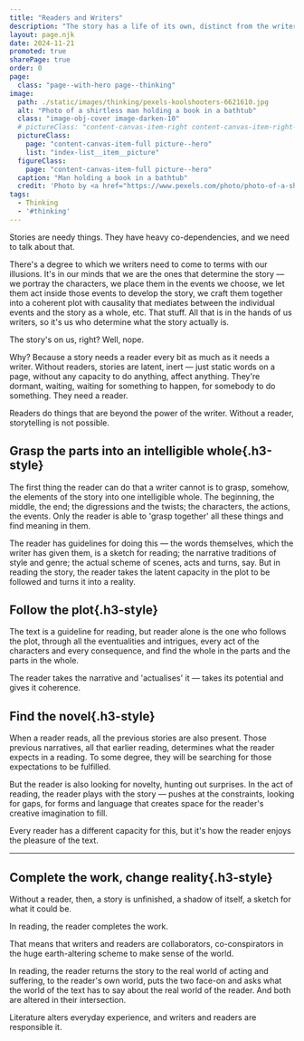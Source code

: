 ```yaml
---
title: "Readers and Writers"
description: "The story has a life of its own, distinct from the writer — the reader's relationship is with the story, themselves naked in front of the text"
layout: page.njk
date: 2024-11-21
promoted: true
sharePage: true
order: 0
page:
  class: "page--with-hero page--thinking"
image:
  path: ./static/images/thinking/pexels-koolshooters-6621610.jpg
  alt: "Photo of a shirtless man holding a book in a bathtub"
  class: "image-obj-cover image-darken-10"
  # pictureClass: "content-canvas-item-right content-canvas-item-right--span-3"
  pictureClass:
    page: "content-canvas-item-full picture--hero"
    list: "index-list__item__picture"
  figureClass:
    page: "content-canvas-item-full picture--hero"
  caption: "Man holding a book in a bathtub"
  credit: 'Photo by <a href="https://www.pexels.com/photo/photo-of-a-shirtless-man-holding-a-book-in-a-bathtub-6621610/" target="_blank" rel="noopener ugc nofollow">KoolShooters</a>'
tags:
  - Thinking
  - '#thinking'
---
```


Stories are needy things. They have heavy co-dependencies, and we need to talk about that.

There's a degree to which we writers need to come to terms with our illusions. It's in our minds that we are the ones that determine the story — we portray the characters, we place them in the events we choose, we let them act inside those events to develop the story, we craft them together into a coherent plot with causality that mediates between the individual events and the story as a whole, etc. That stuff. All that is in the hands of us writers, so it's us who determine what the story actually is.

The story's on us, right? Well, nope.

Why? Because a story needs a reader every bit as much as it needs a writer. Without readers, stories are latent, inert — just static words on a page, without any capacity to do anything, affect anything. They're dormant, waiting, waiting for something to happen, for somebody to do something. They need a reader.

Readers do things that are beyond the power of the writer. Without a reader, storytelling is not possible.

## Grasp the parts into an intelligible whole{.h3-style}

The first thing the reader can do that a writer cannot is to grasp, somehow, the elements of the story into one intelligible whole. The beginning, the middle, the end; the digressions and the twists; the characters, the actions, the events. Only the reader is able to 'grasp together' all these things and find meaning in them.

The reader has guidelines for doing this — the words themselves, which the writer has given them, is a sketch for reading; the narrative traditions of style and genre; the actual scheme of scenes, acts and turns, say. But in reading the story, the reader takes the latent capacity in the plot to be followed and turns it into a reality.

## Follow the plot{.h3-style}

The text is a guideline for reading, but reader alone is the one who follows the plot, through all the eventualities and intrigues, every act of the characters and every consequence, and find the whole in the parts and the parts in the whole.

The reader takes the narrative and 'actualises' it — takes its potential and gives it coherence.

## Find the novel{.h3-style}

When a reader reads, all the previous stories are also present. Those previous narratives, all that earlier reading, determines what the reader expects in a reading. To some degree, they will be searching for those expectations to be fulfilled.

But the reader is also looking for novelty, hunting out surprises. In the act of reading, the reader plays with the story — pushes at the constraints, looking for gaps, for forms and language that creates space for the reader's creative imagination to fill.

Every reader has a different capacity for this, but it's how the reader enjoys the pleasure of the text.

---

## Complete the work, change reality{.h3-style}

Without a reader, then, a story is unfinished, a shadow of itself, a sketch for what it could be.

In reading, the reader completes the work.

That means that writers and readers are collaborators, co-conspirators in the huge earth-altering scheme to make sense of the world.

In reading, the reader returns the story to the real world of acting and suffering, to the reader's own world, puts the two face-on and asks what the world of the text has to say about the real world of the reader. And both are altered in their intersection.

Literature alters everyday experience, and writers and readers are responsible it.
